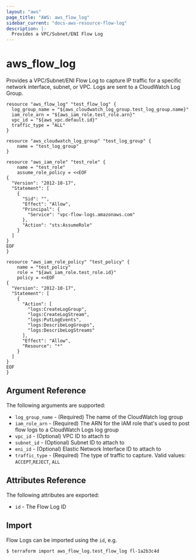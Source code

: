 ```yaml
---
layout: "aws"
page_title: "AWS: aws_flow_log"
sidebar_current: "docs-aws-resource-flow-log"
description: |-
  Provides a VPC/Subnet/ENI Flow Log
---
```


# aws\_flow\_log

Provides a VPC/Subnet/ENI Flow Log to capture IP traffic for a specific network
interface, subnet, or VPC. Logs are sent to a CloudWatch Log Group.

```
resource "aws_flow_log" "test_flow_log" {
  log_group_name = "${aws_cloudwatch_log_group.test_log_group.name}"
  iam_role_arn = "${aws_iam_role.test_role.arn}"
  vpc_id = "${aws_vpc.default.id}"
  traffic_type = "ALL"
}

resource "aws_cloudwatch_log_group" "test_log_group" {
    name = "test_log_group"
}

resource "aws_iam_role" "test_role" {
    name = "test_role"
    assume_role_policy = <<EOF
{
  "Version": "2012-10-17",
  "Statement": [
    {
      "Sid": "",
      "Effect": "Allow",
      "Principal": {
        "Service": "vpc-flow-logs.amazonaws.com"
      },
      "Action": "sts:AssumeRole"
    }
  ]
}
EOF
}

resource "aws_iam_role_policy" "test_policy" {
    name = "test_policy"
    role = "${aws_iam_role.test_role.id}"
    policy = <<EOF
{
  "Version": "2012-10-17",
  "Statement": [
    {
      "Action": [
        "logs:CreateLogGroup",
        "logs:CreateLogStream",
        "logs:PutLogEvents",
        "logs:DescribeLogGroups",
        "logs:DescribeLogStreams"
      ],
      "Effect": "Allow",
      "Resource": "*"
    }
  ]
}
EOF
}
```

## Argument Reference

The following arguments are supported:

* `log_group_name` - (Required) The name of the CloudWatch log group
* `iam_role_arn` - (Required) The ARN for the IAM role that's used to post flow
  logs to a CloudWatch Logs log group
* `vpc_id` - (Optional) VPC ID to attach to
* `subnet_id` - (Optional) Subnet ID to attach to
* `eni_id` - (Optional) Elastic Network Interface ID to attach to
* `traffic_type` - (Required) The type of traffic to capture. Valid values:
  `ACCEPT`,`REJECT`, `ALL`

## Attributes Reference

The following attributes are exported:

* `id` - The Flow Log ID

## Import

Flow Logs can be imported using the `id`, e.g.

```
$ terraform import aws_flow_log.test_flow_log fl-1a2b3c4d
```
